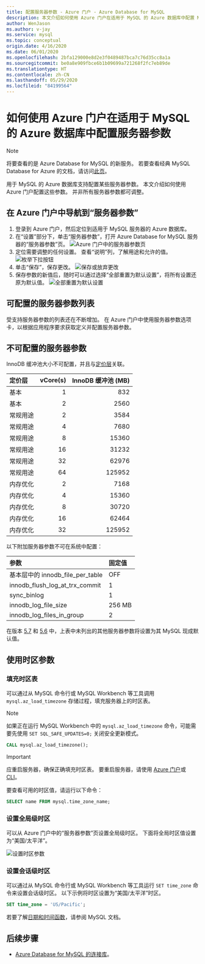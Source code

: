 ```yaml
---
title: 配置服务器参数 - Azure 门户 - Azure Database for MySQL
description: 本文介绍如何使用 Azure 门户在适用于 MySQL 的 Azure 数据库中配置 MySQL 服务器参数。
author: WenJason
ms.author: v-jay
ms.service: mysql
ms.topic: conceptual
origin.date: 4/16/2020
ms.date: 06/01/2020
ms.openlocfilehash: 2bfa129000e8d2e3f0489487bca7c76d35cc8a1a
ms.sourcegitcommit: be0a8e909fbce6b1b09699a721268f2fc7eb89de
ms.translationtype: HT
ms.contentlocale: zh-CN
ms.lasthandoff: 05/29/2020
ms.locfileid: "84199564"
---
```

# <a name="how-to-configure-server-parameters-in-azure-database-for-mysql-by-using-the-azure-portal"></a>如何使用 Azure 门户在适用于 MySQL 的 Azure 数据库中配置服务器参数

> [!NOTE]
> 将要查看的是 Azure Database for MySQL 的新服务。 若要查看经典 MySQL Database for Azure 的文档，请访问[此页](https://docs.azure.cn/zh-cn/mysql-database-on-azure/)。

用于 MySQL 的 Azure 数据库支持配置某些服务器参数。 本文介绍如何使用 Azure 门户配置这些参数。 并非所有服务器参数都可调整。

## <a name="navigate-to-server-parameters-on-azure-portal"></a>在 Azure 门户中导航到“服务器参数”

1. 登录到 Azure 门户，然后定位到适用于 MySQL 服务器的 Azure 数据库。
2. 在“设置”部分下，单击“服务器参数”，打开 Azure Database for MySQL 服务器的“服务器参数”页。
![Azure 门户中的服务器参数页](./media/howto-server-parameters/auzre-portal-server-parameters.png)
3. 定位需要调整的任何设置。 查看“说明”列，了解用途和允许的值。
![枚举下拉按钮](./media/howto-server-parameters/3-toggle_parameter.png)
4. 单击“保存”，保存更改。
![保存或放弃更改](./media/howto-server-parameters/4-save_parameters.png)
5. 保存参数的新值后，随时可以通过选择“全部重置为默认设置”，将所有设置还原为默认值。
![全部重置为默认设置](./media/howto-server-parameters/5-reset_parameters.png)

## <a name="list-of-configurable-server-parameters"></a>可配置的服务器参数列表

受支持服务器参数的列表还在不断增加。 在 Azure 门户中使用服务器参数选项卡，以根据应用程序要求获取定义并配置服务器参数。

## <a name="non-configurable-server-parameters"></a>不可配置的服务器参数

InnoDB 缓冲池大小不可配置，并且与[定价层](concepts-service-tiers.md)关联。

|**定价层**|**vCore(s)**|**InnoDB 缓冲池 (MB)**|
|:---|---:|---:|
|基本| 1| 832|
|基本| 2| 2560|
|常规用途| 2| 3584|
|常规用途| 4| 7680|
|常规用途| 8| 15360|
|常规用途| 16| 31232|
|常规用途| 32| 62976|
|常规用途| 64| 125952|
|内存优化| 2| 7168|
|内存优化| 4| 15360|
|内存优化| 8| 30720|
|内存优化| 16| 62464|
|内存优化| 32| 125952|

以下附加服务器参数不可在系统中配置：

|**参数**|**固定值**|
| :------------------------ | :-------- |
|基本层中的 innodb_file_per_table|OFF|
|innodb_flush_log_at_trx_commit|1|
|sync_binlog|1|
|innodb_log_file_size|256 MB|
|innodb_log_files_in_group|2|

在版本 [5.7](https://dev.mysql.com/doc/refman/5.7/en/innodb-parameters.html) 和 [5.6](https://dev.mysql.com/doc/refman/5.6/en/innodb-parameters.html) 中，上表中未列出的其他服务器参数将设置为其 MySQL 现成默认值。

## <a name="working-with-the-time-zone-parameter"></a>使用时区参数

### <a name="populating-the-time-zone-tables"></a>填充时区表

可以通过从 MySQL 命令行或 MySQL Workbench 等工具调用 `mysql.az_load_timezone` 存储过程，填充服务器上的时区表。

> [!NOTE]
> 如果正在运行 MySQL Workbench 中的 `mysql.az_load_timezone` 命令，可能需要先使用 `SET SQL_SAFE_UPDATES=0;` 关闭安全更新模式。

```sql
CALL mysql.az_load_timezone();
```

> [!IMPORTANT]
> 应重启服务器，确保正确填充时区表。 要重启服务器，请使用 [Azure 门户](howto-restart-server-portal.md)或 [CLI](howto-restart-server-cli.md)。

要查看可用的时区值，请运行以下命令：

```sql
SELECT name FROM mysql.time_zone_name;
```

### <a name="setting-the-global-level-time-zone"></a>设置全局级时区

可以从 Azure 门户中的“服务器参数”页设置全局级时区。 下面将全局时区值设置为“美国/太平洋”。

![设置时区参数](./media/howto-server-parameters/timezone.png)

### <a name="setting-the-session-level-time-zone"></a>设置会话级时区

可以通过从 MySQL 命令行或 MySQL Workbench 等工具运行 `SET time_zone` 命令来设置会话级时区。 以下示例将时区设置为“美国/太平洋”时区。

```sql
SET time_zone = 'US/Pacific';
```

若要了解[日期和时间函数](https://dev.mysql.com/doc/refman/5.7/en/date-and-time-functions.html#function_convert-tz)，请参阅 MySQL 文档。

## <a name="next-steps"></a>后续步骤

- [Azure Database for MySQL 的连接库](concepts-connection-libraries.md)。
